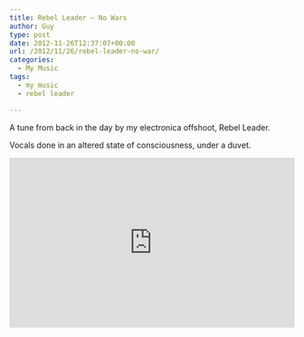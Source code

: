 ```yaml
---
title: Rebel Leader – No Wars
author: Guy
type: post
date: 2012-11-26T12:37:07+00:00
url: /2012/11/26/rebel-leader-no-war/
categories:
  - My Music
tags:
  - my music
  - rebel leader

---
```

A tune from back in the day by my electronica offshoot, Rebel Leader.
  
<!--more-->


  
Vocals done in an altered state of consciousness, under a duvet.

<iframe width="100%" height="300" scrolling="no" frameborder="no" allow="autoplay" src="https://w.soundcloud.com/player/?url=https%3A//api.soundcloud.com/tracks/68888188&color=%23ff5500&auto_play=false&hide_related=false&show_comments=true&show_user=true&show_reposts=false&show_teaser=true&visual=true"></iframe>
